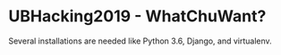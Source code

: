 # UBHacking2019 - WhatChuWant?

Several installations are needed like Python 3.6, Django, and virtualenv. 
